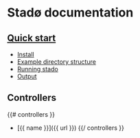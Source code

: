 Stadø documentation
===================

[Quick start](quick-start.html)
-------------------------------

- [Install](quick-start.html#install)
- [Example directory structure](quick-start.html#directory)
- [Running stado](quick-start.html#runnning)
- [Output](quick-start.html#output)

Controllers
-----------

{{# controllers }}
- [{{ name }}]({{ url }})
{{/ controllers }}